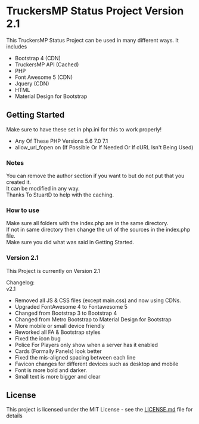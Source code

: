 # TruckersMP Status Project Version 2.1

This TruckersMP Status Project can be used in many different ways. It includes
* Bootstrap 4 (CDN)
* TruckersMP API (Cached)
* PHP
* Font Awesome 5 (CDN)
* Jquery (CDN)
* HTML
* Material Design for Bootstrap

## Getting Started

Make sure to have these set in php.ini for this to work properly!
* Any Of These PHP Versions 5.6 7.0 7.1
* allow_url_fopen on (If Possible Or If Needed Or If cURL Isn't Being Used)  

### Notes

You can remove the author section if you want to but do not put that you created it.  
It can be modified in any way.  
Thanks To StuartD to help with the caching.  
 
### How to use

Make sure all folders with the index.php are in the same directory.  
If not in same directory then change the url of the sources in the index.php file.  
Make sure you did what was said in Getting Started.  

### Version 2.1

This Project is currently on Version 2.1  

Changelog:  
v2.1
* Removed all JS & CSS files (except main.css) and now using CDNs.
* Upgraded FontAwesome 4 to Fontawesome 5
* Changed from Bootstrap 3 to Bootstrap 4
* Changed from Metro Bootstrap to Material Design for Bootstrap
* More mobile or small device friendly
* Reworked all FA & Bootstrap styles
* Fixed the icon bug
* Police For Players only show when a server has it enabled
* Cards (Formally Panels) look better
* Fixed the mis-aligned spacing between each line
* Favicon changes for different devices such as desktop and mobile
* Font is more bold and darker.
* Small text is more bigger and clear

## License

This project is licensed under the MIT License - see the [LICENSE.md](LICENSE.md) file for details

